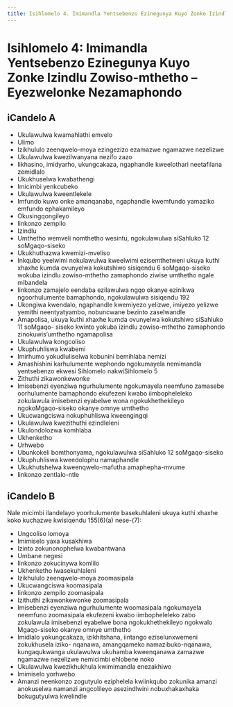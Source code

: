 ```yaml
---
title: Isihlomelo 4. Imimandla Yentsebenzo Ezinegunya Kuyo Zonke Izindlu Zowiso-mthetho – Eyezwelonke Nezamaphondo
---
```


# Isihlomelo 4: Imimandla Yentsebenzo Ezinegunya Kuyo Zonke Izindlu Zowiso-mthetho – Eyezwelonke Nezamaphondo

## iCandelo A

*	Ukulawulwa kwamahlathi emvelo
*	Ulimo
*	Izikhululo zeenqwelo-moya ezingezizo ezamazwe ngamazwe nezelizwe
*	Ukulawulwa kwezilwanyana nezifo zazo
*	Iikhasino, imidyarho, ukungcakaza, ngaphandle kweelothari neetafilana zemidlalo
*	Ukukhuselwa kwabathengi
*	Imicimbi yenkcubeko
*	Ukulawulwa kweentlekele
*	Imfundo kuwo onke amanqanaba, ngaphandle kwemfundo yamaziko emfundo ephakamileyo
*	Okusingqongileyo
*	Iinkonzo zempilo
*	Izindlu
*	Umthetho wemveli nomthetho wesintu, ngokulawulwa siSahluko 12 soMgaqo-siseko
*	Ukukhuthazwa kwemizi-mveliso
*	Inkqubo yeelwimi nokulawulwa kweelwimi ezisemthetweni ukuya kuthi xhaxhe kumda ovunyelwa kokutshiwo sisiqendu 6 soMgaqo-siseko wokuba izindlu zowiso-mthetho zamaphondo ziwise umthetho ngale mibandela
*	Iinkonzo zamajelo eendaba ezilawulwa ngqo okanye ezinikwa ngoorhulumente bamaphondo, ngokulawulwa sisiqendu 192
*	Ukongiwa kwendalo, ngaphandle kwemiyezo yelizwe, imiyezo yelizwe yemithi neentyatyambo, nobuncwane bezinto zaselwandle
*	Amapolisa, ukuya kuthi xhaxhe kumda ovunyelwa kokutshiwo siSahluko 11 soMgaqo- siseko kwinto yokuba izindlu zowiso-mthetho zamaphondo zinokuwis’umthetho ngamapolisa
*	Ukulawulwa kongcoliso
*	Ukuphuhliswa kwabemi
*	Imirhumo yokudluliselwa kobunini bemihlaba nemizi
*	Amashishini karhulumente wephondo ngokumayela nemimandla yentsebenzo ekwesi Sihlomelo nakwiSihlomelo 5
*	Zithuthi zikawonkewonke
*	Imisebenzi eyenziwa ngurhulumente ngokumayela neemfuno zamasebe oorhulumente bamaphondo ekufezeni kwabo iimbopheleleko zokulawula imisebenzi eyabelwe wona ngokukhethekileyo ngokoMgaqo-siseko okanye omnye umthetho
*	Ukucwangciswa nokuphuhliswa kweengingqi
*	Ukulawulwa kwezithuthi ezindleleni
*	Ukulondolozwa komhlaba
*	Ukhenketho
*	Urhwebo
*	Ubunkokeli bomthonyama, ngokulawulwa siSahluko 12 soMgaqo-siseko
*	Ukuphuhliswa kweedolophu namaphandle
*	Ukukhutshelwa kweenqwelo-mafutha amaphepha-mvume
*	Iinkonzo zentlalo-ntle

## iCandelo B

Nale micimbi ilandelayo yoorhulumente basekuhlaleni ukuya kuthi xhaxhe koko kuchazwe kwisiqendu 155(6)(a) nese-(7):

*	Ungcoliso lomoya
*	Imimiselo yaxa kusakhiwa
*	Izinto zokunonophelwa kwabantwana
*	Umbane negesi
*	Iinkonzo zokucinywa komlilo
*	Ukhenketho lwasekuhlaleni
*	Izikhululo zeenqwelo-moya zoomasipala
*	Ukucwangciswa koomasipala
*	Iinkonzo zempilo zoomasipala
*	Izithuthi zikawonkewonke zoomasipala
*	Imisebenzi eyenziwa ngurhulumente woomasipala ngokumayela neemfuno zoomasipala ekufezeni kwabo iimbopheleleko zabo zokulawula imisebenzi eyabelwe bona ngokukhethekileyo ngokwalo Mgaqo-siseko okanye omnye umthetho
*	Imidlalo yokungcakaza, izikhitshana, iintango eziselunxwemeni zokukhusela iziko- nqanawa, amangqameko namazibuko-nqanawa, kungaqukwanga ukulawulwa ukuhamba kweenqanawa zamazwe ngamazwe nezelizwe nemicimbi ehlobene noko
*	Ukulawulwa kwezikhukhula kwimimandla enezakhiwo
*	Imimiselo yorhwebo
*	Amanzi neenkonzo zogutyulo eziphelela kwiinkqubo zokunika amanzi anokuselwa namanzi angcolileyo asezindlwini nobuxhakaxhaka bokugutyulwa kwelindle